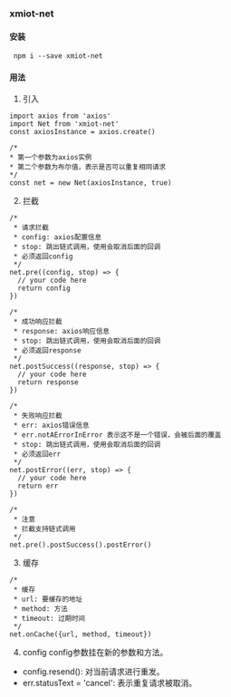 ### xmiot-net

#### 安装

```
 npm i --save xmiot-net
```

#### 用法

1. 引入

```
import axios from 'axios'
import Net from 'xmiot-net'
const axiosInstance = axios.create()

/*
* 第一个参数为axios实例
* 第二个参数为布尔值，表示是否可以重复相同请求
*/
const net = new Net(axiosInstance, true)
```

2. 拦截

```
/*
 * 请求拦截
 * config: axios配置信息
 * stop: 跳出链式调用，使用会取消后面的回调
 * 必须返回config
 */ 
net.pre((config, stop) => {
  // your code here
  return config
})

/*
 * 成功响应拦截
 * response: axios响应信息
 * stop: 跳出链式调用，使用会取消后面的回调
 * 必须返回response
 */ 
net.postSuccess((response, stop) => {
  // your code here
  return response
})

/*
 * 失败响应拦截
 * err: axios错误信息
 * err.notAErrorInError 表示这不是一个错误，会被后面的覆盖
 * stop: 跳出链式调用，使用会取消后面的回调
 * 必须返回err
 */ 
net.postError((err, stop) => {
  // your code here
  return err
})

/*
 * 注意
 * 拦截支持链式调用
 */
net.pre().postSuccess().postError()
```

3. 缓存

```
/*
 * 缓存
 * url: 要缓存的地址
 * method: 方法
 * timeout: 过期时间
 */
net.onCache({url, method, timeout})
```

4. config
config参数挂在新的参数和方法。
* config.resend(): 对当前请求进行重发。
* err.statusText = 'cancel': 表示重复请求被取消。